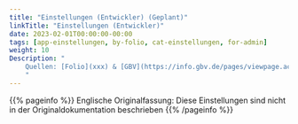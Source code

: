 ```yaml
---
title: "Einstellungen (Entwickler) (Geplant)"
linkTitle: "Einstellungen (Entwickler)"
date: 2023-02-01T00:00:00-00:00
tags: [app-einstellungen, by-folio, cat-einstellungen, for-admin]
weight: 10
Description: "
    Quellen: [Folio](xxx) & [GBV](https://info.gbv.de/pages/viewpage.action?pageId=854294566)
    "
---
```


{{% pageinfo %}}
Englische Originalfassung: Diese Einstellungen sind nicht in der Originaldokumentation beschrieben
{{% /pageinfo %}}
